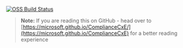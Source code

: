 [![OSS Build Status](https://github.com/microsoft/ComplianceCxE/actions/workflows/ci.yml/badge.svg)](https://github.com/microsoft/ComplianceCxE/actions/workflows/ci.yml)

> **Note:** If you are reading this on GitHub - head over to [https://microsoft.github.io/ComplianceCxE/](https://microsoft.github.io/ComplianceCxE) for a better reading experience
